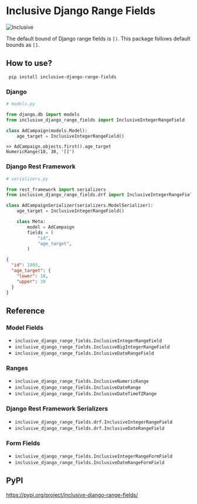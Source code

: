 # Inclusive Django Range Fields

![Inclusive](https://media.giphy.com/media/xUOwGdD7RGT4CTnUaY/giphy.gif "Inclusive")

The default bound of Django range fields is `[)`. This package follows default bounds as `[]`.

## How to use?

` pip install inclusive-django-range-fields`

### Django

```python
# models.py

from django.db import models
from inclusive_django_range_fields import InclusiveIntegerRangeField

class AdCampaign(models.Model):
    age_target = InclusiveIntegerRangeField()
```

```
>> AdCampaign.objects.first().age_target
NumericRange(18, 30, '[]')
```
### Django Rest Framework

```python
# serializers.py

from rest_framework import serializers
from inclusive_django_range_fields.drf import InclusiveIntegerRangeField

class AdCampaignSerializer(serializers.ModelSerializer):
    age_target = InclusiveIntegerRangeField()

    class Meta:
        model = AdCampaign
        fields = (
            "id",
            "age_target",
        )
```

```json
{
  "id": 1993,
  "age_target": {
    "lower": 18,
    "upper": 30
  }
}
```

## Reference

### Model Fields

- `inclusive_django_range_fields.InclusiveIntegerRangeField`
- `inclusive_django_range_fields.InclusiveBigIntegerRangeField`
- `inclusive_django_range_fields.InclusiveDateRangeField`

### Ranges

- `inclusive_django_range_fields.InclusiveNumericRange`
- `inclusive_django_range_fields.InclusiveDateRange`
- `inclusive_django_range_fields.InclusiveDateTimeTZRange`


### Django Rest Framework Serializers

- `inclusive_django_range_fields.drf.InclusiveIntegerRangeField`
- `inclusive_django_range_fields.drf.InclusiveDateRangeField`


### Form Fields

- `inclusive_django_range_fields.InclusiveIntegerRangeFormField`
- `inclusive_django_range_fields.InclusiveDateRangeFormField`


## PyPI
https://pypi.org/project/inclusive-django-range-fields/
